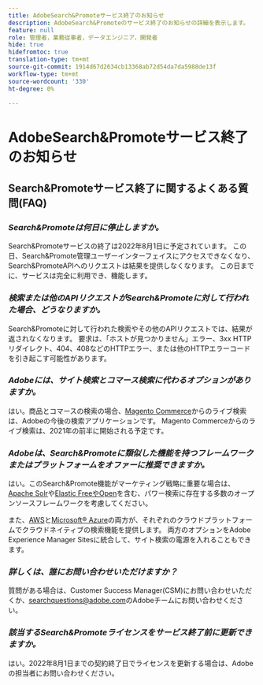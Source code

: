 ```yaml
---
title: AdobeSearch&Promoteサービス終了のお知らせ
description: AdobeSearch&Promoteのサービス終了のお知らせの詳細を表示します。
feature: null
role: 管理者，業務従事者，データエンジニア，開発者
hide: true
hidefromtoc: true
translation-type: tm+mt
source-git-commit: 1914d67d2634cb13368ab72d54da7da5988de13f
workflow-type: tm+mt
source-wordcount: '330'
ht-degree: 0%

---
```



# AdobeSearch&amp;Promoteサービス終了のお知らせ

## Search&amp;Promoteサービス終了に関するよくある質問(FAQ)

### **_Search&amp;Promoteは何日に停止しますか。_**

Search&amp;Promoteサービスの終了は2022年8月1日に予定されています。 この日、Search&amp;Promote管理ユーザーインターフェイスにアクセスできなくなり、Search&amp;PromoteAPIへのリクエストは結果を提供しなくなります。 この日までに、サービスは完全に利用でき、機能します。

### **_検索または他のAPIリクエストがSearch&amp;Promoteに対して行われた場合、どうなりますか。_**

Search&amp;Promoteに対して行われた検索やその他のAPIリクエストでは、結果が返されなくなります。 要求は、「ホストが見つかりません」エラー、3xx HTTPリダイレクト、404、408などのHTTPエラー、または他のHTTPエラーコードを引き起こす可能性があります。

### **_Adobeには、サイト検索とコマース検索に代わるオプションがありますか。_**

はい。商品とコマースの検索の場合、[Magento Commerce](https://blog.adobe.com/en/publish/2020/11/23/new-ai-capabilities-for-magento-commerce-improve-retail.html)からのライブ検索は、Adobeの今後の検索アプリケーションです。 Magento Commerceからのライブ検索は、2021年の前半に開始される予定です。

### **_Adobeは、Search&amp;Promoteに類似した機能を持つフレームワークまたはプラットフォームをオファーに推奨できますか。_**

はい。このSearch&amp;Promote機能がマーケティング戦略に重要な場合は、[Apache Solr](https://solr.apache.org/)や[Elastic FreeやOpen](https://www.elastic.co/about/free-and-open)を含む、パワー検索に存在する多数のオープンソースフレームワークを考慮してください。

また、[AWS](https://aws.amazon.com/cloudsearch/)と[Microsoft® Azure](https://azure.microsoft.com/en-us/services/search/)の両方が、それぞれのクラウドプラットフォームでクラウドネイティブの検索機能を提供します。 両方のオプションをAdobe Experience Manager Sitesに統合して、サイト検索の電源を入れることもできます。

### **_詳しくは、誰にお問い合わせいただけますか？_**

質問がある場合は、Customer Success Manager(CSM)にお問い合わせいただくか、[searchquestions@adobe.com](mailto:searchquestions@adobe.com)のAdobeチームにお問い合わせください。

### **_該当するSearch&amp;Promoteライセンスをサービス終了前に更新できますか。_**

はい。2022年8月1日までの契約終了日でライセンスを更新する場合は、Adobeの担当者にお問い合わせください。